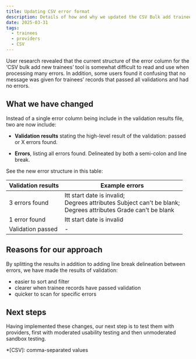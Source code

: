 ```yaml
---
title: Updating CSV error format
description: Details of how and why we updated the CSV Bulk add trainees error format
date: 2025-03-31
tags:
  - trainees
  - providers
  - CSV
---
```


User research revealed that the current structure of the error column for the ‘CSV bulk add new trainees’ tool is somewhat difficult to read and use when processing many errors. In addition, some users found it confusing that no message was given for trainees’ records that passed all validations and had no errors.

## What we have changed

Instead of a single error column being include in the validation results file, two are now include:

- **Validation results** stating the high-level result of the validation: passed or X errors found.

- **Errors**, listing all errors found. Delineated by both a semi-colon and line break.

See the new error structure in this table:

| Validation results | Example errors |
| ---- | ---- |
| 3 errors found | Itt start date is invalid; <br> Degrees attributes Subject can't be blank; <br> Degrees attributes Grade can't be blank |
| 1 error found | Itt start date is invalid |
| Validation passed | - |

## Reasons for our approach

By splitting the results in addition to adding line break delineation between errors, we have made the results of validation:

- easier to sort and filter
- clearer when trainee records have passed validation
- quicker to scan for specific errors

## Next steps

Having implemented these changes, our next step is to test them with providers, first with moderated usability testing and then unmoderated sandbox testing.

*[CSV]: comma-separated values
